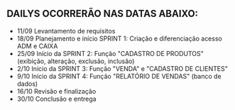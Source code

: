 ## DAILYS OCORRERÃO NAS DATAS ABAIXO: 
- 11/09	Levantamento de requisitos
- 18/09	Planejamento e início SPRINT 1: Criação e diferenciação acesso ADM e CAIXA
- 25/09	Início da SPRINT 2: Função "CADASTRO DE PRODUTOS" (exibição, alteração, exclusão, inclusão)
- 2/10	Início da SPRINT 3: Função "VENDA" e "CADASTRO DE CLIENTES"
- 9/10	Início da SPRINT 4: Função "RELATÓRIO DE VENDAS" (banco de dados)
- 16/10	Revisão e finalização
- 30/10	Conclusão e entrega
